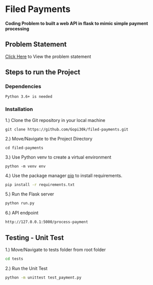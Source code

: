 # Filed Payments

#### Coding Problem to built a web API in flask to mimic simple payment processing

## Problem Statement

[Click Here](https://github.com/Gopi30k/filed-payments/blob/develop/ProblemStatement/PythonCodingTest.pdf) to View the problem statement

## Steps to run the Project

### Dependencies

```
Python 3.6+ is needed
```

### Installation

1.) Clone the Git repository in your local machine

```
git clone https://github.com/Gopi30k/filed-payments.git
```

2.) Move/Navigate to the Project Directory

```
cd filed-payments
```

3.) Use Python venv to create a virtual environment

```
python -m venv env
```

4.) Use the package manager [pip](https://pip.pypa.io/en/stable/) to install requirements.

```bash
pip install -r requirements.txt
```

5.) Run the Flask server

```bash
python run.py
```

6.) API endpoint

```bash
http://127.0.0.1:5000/process-payment
```

## Testing - Unit Test

1.) Move/Navigate to tests folder from root folder

```bash
cd tests
```

2.) Run the Unit Test

```bash
python -m unittest test_payment.py
```
